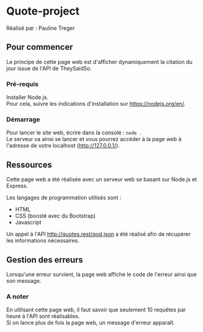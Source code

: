 # Quote-project
Réalisé par : Pauline Treger


## Pour commencer
Le principe de cette page web est d'afficher dynamiquement la citation du jour issue de l'API de TheySaidSo.<br/>

### Pré-requis
Installer Node.js.<br/>
Pour cela, suivre les indications d'installation sur <https://nodejs.org/en/>.

### Démarrage
Pour lancer le site web, écrire dans la console : `node .`<br/>
Le serveur va ainsi se lancer et vous pourrez accéder à la page web à l'adresse de votre localhost (<http://127.0.0.1/>).

## Ressources
Cette page web a été réalisée avec un serveur web se basant sur Node.js et Express.<br/>

Les langages de programmation utilisés sont :
- HTML
- CSS (boosté avec du Bootstrap)
- Javascript

Un appel à l'API <http://quotes.rest/qod.json> a été réalisé afin de récupérer les informations nécessaires.

## Gestion des erreurs
Lorsqu'une erreur survient, la page web affiche le code de l'erreur ainsi que son message.

### A noter
En utilisant cette page web, il faut savoir que seulement 10 requêtes par heure à l'API sont réalisables.<br/>
Si on lance plus de fois la page web, un message d'erreur apparaît.